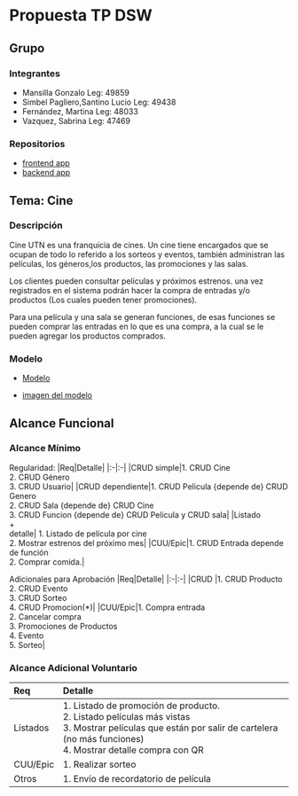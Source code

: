 # Propuesta TP DSW

## Grupo
### Integrantes
* Mansilla Gonzalo Leg: 49859
* Simbel Pagliero,Santino Lucio Leg: 49438
* Fernández, Martina Leg: 48033
* Vazquez, Sabrina Leg: 47469 


### Repositorios
* [frontend app](https://github.com/gonza2nm/cineUTN-frontend)
* [backend app](https://github.com/gonza2nm/cineUTN-backend)

## Tema: Cine
### Descripción
Cine UTN es una franquicia de cines.
Un cine tiene encargados que se ocupan de todo lo referido a los sorteos y eventos, también administran las películas, los géneros,los productos, las promociones y las salas.

Los clientes pueden consultar películas y próximos estrenos. una vez registrados en el sistema podrán hacer la compra de entradas y/o productos (Los cuales pueden tener promociones). 

Para una película y una sala se generan funciones, de esas funciones se pueden comprar las entradas en lo que es una compra, a la cual se le pueden agregar los productos comprados.


### Modelo
* [Modelo](https://drive.google.com/file/d/11WrESic0HIv2KUoiPSt1pC8J9RV4a3Y3/view?usp=sharing
)
  
* [imagen del modelo](https://drive.google.com/file/d/11WrESic0HIv2KUoiPSt1pC8J9RV4a3Y3/view?usp=sharing
)

## Alcance Funcional 

### Alcance Mínimo

Regularidad:
|Req|Detalle|
|:-|:-|
|CRUD simple|1. CRUD Cine<br>2. CRUD Género<br>3. CRUD Usuario|
|CRUD dependiente|1. CRUD Pelicula {depende de} CRUD Genero<br>2. CRUD Sala {depende de} CRUD Cine<br>3. CRUD Funcion {depende de} CRUD Pelicula y CRUD sala| 
|Listado<br>+<br>detalle| 1. Listado de película por cine<br> 2. Mostrar estrenos del próximo mes|
|CUU/Epic|1. CRUD Entrada depende de función <br>2. Comprar comida.|

Adicionales para Aprobación
|Req|Detalle|
|:-|:-|
|CRUD |1. CRUD Producto<br>2. CRUD Evento<br>3. CRUD Sorteo<br>4. CRUD Promocion(*)|
|CUU/Epic|1. Compra entrada<br>2. Cancelar compra<br>3. Promociones de Productos<br>4. Evento<br>5. Sorteo|

### Alcance Adicional Voluntario

|Req|Detalle|
|:-|:-|
|Listados |1. Listado de promoción de producto.<br>2. Listado películas más vistas<br>3. Mostrar películas que están por salir de cartelera (no más funciones)<br>4. Mostrar detalle compra con QR|
|CUU/Epic|1. Realizar sorteo<br>|
|Otros|1. Envío de recordatorio de película|

